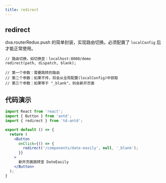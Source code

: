 ```yaml
---
title: redirect
---
```


## redirect

dva.routerRedux.push 的简单封装，实现路由切换。必须配置了 `localConfig` 后才能正常使用。

```
// 路由切换，如切换至：localhost:8080/demo
redirect(path, dispatch, blank);

// 第一个参数：需要跳转的路由
// 第二个参数：如果不传，将会从全局配置(localConfig)中获取
// 第三个参数：如果等于 "_blank"，则会新开页面
```

## 代码演示

```jsx
import React from 'react';
import { Button } from 'antd';
import { redirect } from 'td-antd';

export default () => {
  return (
    <Button
      onClick={() => {
        redirect('/components/date-easily', null, '_blank');
      }}
    >
      新开页面跳转至 DateEasily
    </Button>
  );
}
```
